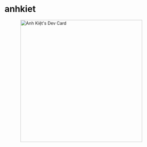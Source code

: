 # anhkiet
<div style="display: flex;
  justify-content: center; width: 100%">
  <a href="https://app.daily.dev/anhkiet"><img src="https://api.daily.dev/devcards/edd7d6d0a26d4f52b5f4aa158bab0ec7.png?r=wlh" width="400" alt="Anh Kiệt's Dev Card"/></a>
  </div>
